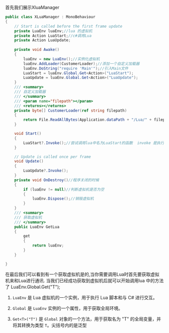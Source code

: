 首先我们展示XluaManager
```c#
public class XLuaManager : MonoBehaviour
{
    // Start is called before the first frame update
    private LuaEnv luaEnv;//lua 的虚拟机
    private Action LuaStart;//c#调用Lua
    private Action LuaUpdate;
   
    private void Awake()
    {
        luaEnv = new LuaEnv();//实例化虚拟机
        luaEnv.AddLoader(CustomerLoader);//添加一个自定义加载器
        luaEnv.DoString("require 'Main'");//引入Main文件
        LuaStart = luaEnv.Global.Get<Action>("LuaStart");
        LuaUpdate = luaEnv.Global.Get<Action>("LuaUpdate");
    }
    /// <summary>
    /// 自定义加载器
    /// </summary>
    /// <param name="filepath"></param>
    /// <returns></returns>
    private byte[] CustomerLoader(ref string filepath)
    {
        return File.ReadAllBytes(Application.dataPath + "/Lua/" + filepath + ".lua");
    }

    void Start()
    {
        LuaStart?.Invoke();//尝试调用lua中名为LuaStart的函数  invoke 是执行    ?就算lua中没有这个函数也不会报错 检查空
    }

    // Update is called once per frame
    void Update()
    {
        LuaUpdate?.Invoke();
    }
    private void OnDestroy()//程序关闭的时候
    {
        if (luaEnv != null)//判断虚拟机是否为空
        {
            luaEnv.Dispose();//销毁虚拟机
        }
    }
    /// <summary>
    /// 获取虚拟机
    /// </summary>
    public LuaEnv GetLua
    {
        get
        {
            return luaEnv;
        }
    }

}
```
在最后我们可以看到有一个获取虚拟机是的,当你需要调用Lua时首先要获取虚拟机来和Lua进行通讯.
当我们已经成功获取到虚拟机后就可以开始调用lua 中的方法了
LuaEnv.Global.Get<T>("T");
1. `LuaEnv` 是 Lua 虚拟机的一个实例，用于执行 Lua 脚本和与 C# 进行交互。
    
2. `Global` 是 `LuaEnv` 实例的一个属性，用于获取全局环境。
    
3. `Get<T>("T")` 是 `Global` 对象的一个方法，用于获取名为 "T" 的全局变量，并将其转换为类型 `T`。尖括号内的是泛型